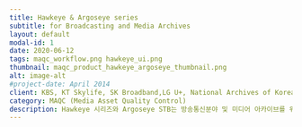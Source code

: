 ```yaml
---
title: Hawkeye & Argoseye series
subtitle: for Broadcasting and Media Archives
layout: default
modal-id: 1
date: 2020-06-12
tags: maqc_workflow.png hawkeye_ui.png
thumbnail: maqc_product_hawkeye_argoseye_thumbnail.png
alt: image-alt
#project-date: April 2014
client: KBS, KT Skylife, SK Broadband,LG U+, National Archives of Korea
category: MAQC (Media Asset Quality Control)
description: Hawkeye 시리즈와 Argoseye STB는 방송통신분야 및 미디어 아카이브를 위한 미디어 생명 전주기에 대응하는 품질검사 자동화 및 관리 솔루션을 제공합니다.<br>우리의 미디어 아카이브 품질관리 솔루션은 자동화된 분석 및 시각화를 통해 작업자의 의사결정을 보다 빠르게 수행할 수 있도록 지원합니다.<br>이는 주요 지상파 및 IPTV 사업자, 그리고 대규모 아카이브를 운용하는 공공기관 도입을 통해 입증된 대량의 대용량 비디오 및 오디오 데이터 분석 프레임웍인 IVAP에 기반합니다.
---
```

